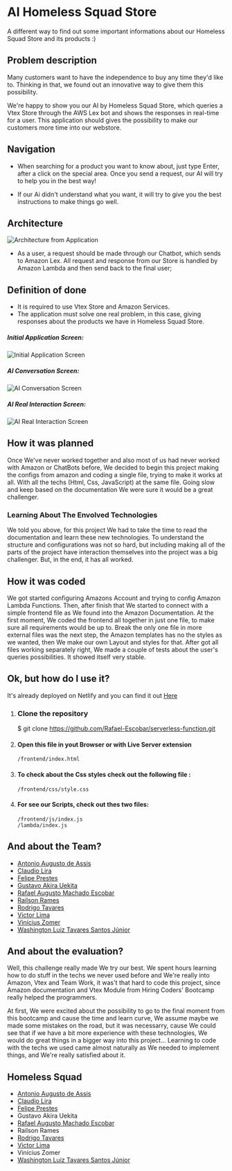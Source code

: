 
# AI Homeless Squad Store


A different way to find out some important informations about our Homeless Squad Store and its products :)

## Problem description

Many customers want to have the independence to buy any time they'd like to. Thinking in that, we found out an innovative way to give them this possibility.


We're happy to show you our AI by Homeless Squad Store, which queries a Vtex Store through the AWS Lex bot and shows the responses in real-time for a user. This application should gives the possibility to make our customers more time into our webstore.

## Navigation
 - When searching for a product you want to know about, just type Enter, after a click on the special area. Once you send a request, our AI will try to help you in the best way!
 
- If our Ai didn't understand what you want, it will try to give you the best instructions to make things go well.
 

## Architecture


 ![Architecture from Application](https://media.discordapp.net/attachments/748631628665847850/755232872910028800/unknown.png) 
 
- As a user, a request should be made through our Chatbot, which sends to Amazon Lex. All request and response from our Store is handled by Amazon Lambda and then send back to the final user;
 

## Definition of done
- It is required to use Vtex Store and Amazon Services.
- The application must solve one real problem, in this case, giving responses about the products we have in Homeless Squad Store.
##### Initial Application Screen:

 ![Initial Application Screen](https://uploaddeimagens.com.br/images/002/879/524/full/Captura_de_Tela_2020-09-15_a%CC%80s_00.48.58.png?1600141869) 

##### AI Conversation Screen:

 ![AI Conversation Screen](https://uploaddeimagens.com.br/images/002/879/525/full/Captura_de_Tela_2020-09-15_a%CC%80s_00.49.12.png?1600141888) 

##### AI Real Interaction Screen:

 ![AI Real Interaction Screen](https://uploaddeimagens.com.br/images/002/879/527/full/Captura_de_Tela_2020-09-15_a%CC%80s_00.50.01.png?1600141907) 

## How it was planned

Once We've never worked together and also most of us had never worked with Amazon or ChatBots before, We decided to begin this project making the configs from amazon and coding a single file, trying to make it works at all. With all the techs (Html, Css, JavaScript) at the same file. Going slow and keep based on the documentation We were sure it would be a great challenger.

### Learning About The Envolved Technologies

We told you above, for this project We had to take the time to read the documentation and learn these new technologies. To understand the structure and configurations was not so hard, but including making all of the parts of the project have interaction themselves into the project was a big challenger. But, in the end, it has all worked.

## How it was coded

We got started configuring Amazons Account and trying to config Amazon Lambda Functions. Then, after finish that We started to connect with a simple frontend file as We found into the Amazon Documentation. At the first moment, We coded the frontend all together in just one file, to make sure all requirements would be up to. Break the only one file in more external files was the next step, the Amazon templates has no the styles as we wanted, then We make our own Layout and styles for that. After got all files working separately right, We made a couple of tests about the user's queries possibilities. It showed itself very stable.


## Ok, but how do I use it?
 It's already deployed on Netlify and you can find it out [Here](https://homeless-bot.netlify.app/)
 1. ### Clone the repository
    
    $ git clone https://github.com/Rafael-Escobar/serverless-function.git

2. ####  Open this file in yout Browser or with Live Server extension
    ```
    /frontend/index.html
    ```

3. #### To check about the Css styles check out the following file :
    ```
    /frontend/css/style.css
    ```

4. #### For see our Scripts, check out thes two files:
    ```
    /frontend/js/index.js
    /lambda/index.js
    ```

## And about the Team?
- [Antonio Augusto de Assis](https://github.com/antonio-arcanjo)
- [Claudio Lira](https://github.com/macindex)
- [Felipe Prestes](https://github.com/feprestes)
- [Gustavo Akira Uekita](#)
- [Rafael Augusto Machado Escobar](https://github.com/Rafael-Escobar)
- [Railson Rames](#)
- [Rodrigo Tavares](https://github.com/rtavaresramos)
- [Victor Lima](https://github.com/VictorLima2003)
- [Vinícius Zomer](#)
- [Washington Luiz Tavares Santos Júnior](https://github.com/wjuniori)

## And about the evaluation?

Well, this challenge really made We try our best. We spent hours learning how to do stuff in the techs we never used before and We're really into Amazon, Vtex and Team Work, it was't that hard to code this project, since Amazon documentation and Vtex Module from Hiring Coders' Bootcamp really helped the programmers.

At first, We were excited about the possibility to go to the final moment from this bootcamp and cause the time and learn curve, We assume maybe we made some mistakes on the road, but it was necessarry, cause We could see that if we have a bit more experience with these technologies, We would do great things in a bigger way into this project... Learning to code with the techs we used came almost naturally as We needed to implement things, and We're really satisfied about it.


## Homeless Squad

- [Antonio Augusto de Assis](https://github.com/antonio-arcanjo)
- [Claudio Lira](https://github.com/macindex)
- [Felipe Prestes](https://github.com/feprestes)
- Gustavo Akira Uekita
- [Rafael Augusto Machado Escobar](https://github.com/Rafael-Escobar)
- Railson Rames
- [Rodrigo Tavares](https://github.com/rtavaresramos)
- [Victor Lima](https://github.com/VictorLima2003)
- Vinícius Zomer
- [Washington Luiz Tavares Santos Júnior](https://github.com/wjuniori)

